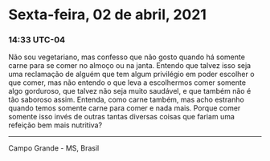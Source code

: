 # Sexta-feira, 02 de abril, 2021

### 14:33 UTC-04

Não sou vegetariano, mas confesso que não gosto quando há somente carne para se
comer no almoço ou na janta. Entendo que talvez isso seja uma reclamação de alguém
que tem algum privilégio em poder escolher o que comer, mas não entendo o que leva
a escolhermos comer somente algo gorduroso, que talvez não seja muito saudável,
e que também não é tão saboroso assim. Entenda, como carne também, mas acho estranho
quando temos somente carne para comer e nada mais. Porque comer somente isso invés
de outras tantas diversas coisas que fariam uma refeição bem mais nutritiva?

---

Campo Grande - MS, Brasil
